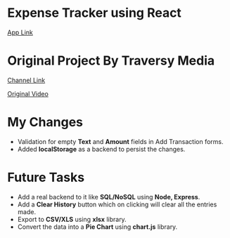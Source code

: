 # Expense Tracker using React

[App Link](https://shubham-expensetracker.netlify.app/)

# Original Project By Traversy Media

[Channel Link](https://www.youtube.com/@TraversyMedia)

[Original Video](https://www.youtube.com/watch?v=XuFDcZABiDQ)

# My Changes

- Validation for empty **Text** and **Amount** fields in Add Transaction forms.
- Added **localStorage** as a backend to persist the changes.

# Future Tasks

- Add a real backend to it like **SQL/NoSQL** using **Node, Express**.
- Add a **Clear History** button which on clicking will clear all the entries made.
- Export to **CSV/XLS** using **xlsx** library.
- Convert the data into a **Pie Chart** using **chart.js** library.

